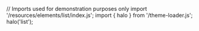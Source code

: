 <!--
type: template
name: list
-->
// Imports used for demonstration purposes only
import '/resources/elements/list/index.js';
import { halo } from '/theme-loader.js';
halo('list');
